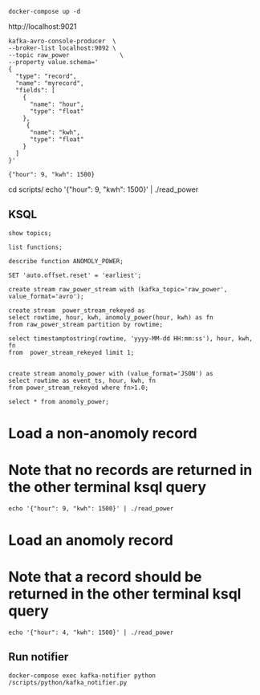 
```
docker-compose up -d
```

http://localhost:9021

```
kafka-avro-console-producer  \
--broker-list localhost:9092 \
--topic raw_power              \
--property value.schema='
{
  "type": "record",
  "name": "myrecord",
  "fields": [
    {
      "name": "hour",
      "type": "float"
    },
     {
      "name": "kwh",
      "type": "float"
    }
  ]
}'

{"hour": 9, "kwh": 1500}
```

cd scripts/
echo '{"hour": 9, "kwh": 1500}' | ./read_power

## KSQL
```
show topics;

list functions;

describe function ANOMOLY_POWER;

SET 'auto.offset.reset' = 'earliest';

create stream raw_power_stream with (kafka_topic='raw_power', value_format='avro');

create stream  power_stream_rekeyed as 
select rowtime, hour, kwh, anomoly_power(hour, kwh) as fn 
from raw_power_stream partition by rowtime;

select timestamptostring(rowtime, 'yyyy-MM-dd HH:mm:ss'), hour, kwh, fn 
from  power_stream_rekeyed limit 1;


create stream anomoly_power with (value_format='JSON') as 
select rowtime as event_ts, hour, kwh, fn 
from power_stream_rekeyed where fn>1.0;

select * from anomoly_power;
```

# Load a non-anomoly record
# Note that no records are returned in the other terminal ksql query
```
echo '{"hour": 9, "kwh": 1500}' | ./read_power 
```

# Load an anomoly record
# Note that a record should be returned in the other terminal  ksql query
```
echo '{"hour": 4, "kwh": 1500}' | ./read_power 
```

## Run notifier 
```
docker-compose exec kafka-notifier python /scripts/python/kafka_notifier.py
```
